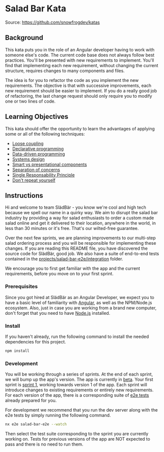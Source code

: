 # Salad Bar Kata

Source: https://github.com/snowfrogdev/katas

## Background

This kata puts you in the role of an Angular developer having to work with someone else's code. The current code base does not always follow best practices. You'll be presented with new requirements to implement. You'll find that implementing each new requirement, without changing the current structure, requires changes to many components and files.

The idea is for you to refactor the code as you implement the new requirements. The objective is that with successive improvements, each new requirement should be easier to implement. If you do a really good job of refactoring, the last change request should only require you to modify one or two lines of code.

## Learning Objectives

This kata should offer the opportunity to learn the advantages of applying some or all of the following techniques:

- [Loose coupling](https://en.wikipedia.org/wiki/Loose_coupling)
- [Declarative programming](https://en.wikipedia.org/wiki/Declarative_programming)
- [Data-driven programming](https://en.wikipedia.org/wiki/Data-driven_programming)
- [Systems design](https://en.wikipedia.org/wiki/Systems_design)
- [Smart vs presentational components](https://blog.angular-university.io/angular-2-smart-components-vs-presentation-components-whats-the-difference-when-to-use-each-and-why/)
- [Separation of concerns](https://en.wikipedia.org/wiki/Separation_of_concerns)
- [Single Responsability Principle](https://en.wikipedia.org/wiki/Single-responsibility_principle)
- [Don't repeat yourself](https://en.wikipedia.org/wiki/Don%27t_repeat_yourself)

## Instructions

Hi and welcome to team SlädBär - you know we're cool and high tech because we spell our name in a quirky way. We aim to disrupt the salad bar industry by providing a way for salad enthusiasts to order a custom made salad online and get it delivered to their location, anywhere in the world, in less than 30 minutes or it's free. That's our wilted-free guarantee.

Over the next few sprints, we are planning improvements to our multi-step salad ordering process and you will be responsible for implementing these changes. If you are reading this README file, you have discovered the source code for SlädBär, good job. We also have a suite of end-to-end tests contained in the [projects/salad-bar-e2e/integration](../salad-bar-e2e/integration) folder.

We encourage you to first get familiar with the app and the current requirements, before you move on to your first sprint.

### Prerequisites

Since you got hired at SlädBär as an Angular Developer, we expect you to have a basic level of familiarity with [Angular](https://angular.io/), as well as the NPM/Node.js ecosystem. Also, just in case you are working from a brand new computer, don't forget that you need to have [Node.js](https://nodejs.org/en/) installed.

### Install

If you haven't already, run the following command to install the needed dependencies for this project.

```bash
npm install
```

### Development

You will be working through a series of sprints. At the end of each sprint, we will bump up the app's version. The app is currently in [beta](./sprints/sprint-0-beta.md). Your first sprint is [sprint 1](./sprints1/sprint-1.md), working towards version 1 of the app. Each sprint will introduce changes to existing requirements or entirely new requirements. For each version of the app, there is a corresponding suite of [e2e tests](../salad-bar-e2e/src/integration/version-0-beta.spec.ts) already prepared for you.

For development we recommend that you run the dev server along with the e2e tests by simply running the following command.

```bash
nx e2e salad-bar-e2e --watch
```

Then select the test suite corresponding to the sprint you are currently working on. Tests for previous versions of the app are NOT expected to pass and there is no need to run them.
